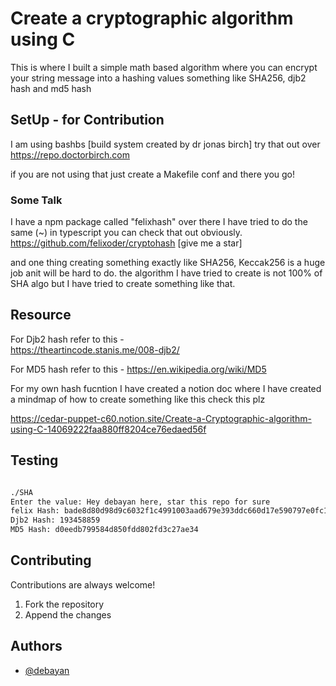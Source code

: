 
# Create a cryptographic algorithm using C 

This is where I built a simple math based algorithm where you can encrypt your string message into a hashing values something like SHA256, djb2 hash and md5 hash 


## SetUp - for Contribution

I am using bashbs [build system created by dr jonas birch] try that out over
https://repo.doctorbirch.com

if you are not using that just create a Makefile conf and there you go!



### Some Talk

I have a npm package called "felixhash" over there I have tried to do the same (~) in typescript you can check that out obviously.
https://github.com/felixoder/cryptohash [give me a star]

and one thing creating something exactly like SHA256, Keccak256 is a huge job anit will be hard to do. the algorithm I have tried to create is not 100% of SHA algo but I have tried to create something like that.

## Resource 

For Djb2 hash refer to this -  
https://theartincode.stanis.me/008-djb2/

For MD5 hash refer to this - 
https://en.wikipedia.org/wiki/MD5

For my own hash fucntion I have created a notion doc where I have created a mindmap of how to create something like this 
check this plz

https://cedar-puppet-c60.notion.site/Create-a-Cryptographic-algorithm-using-C-14069222faa880ff8204ce76edaed56f

## Testing

```bash

./SHA
Enter the value: Hey debayan here, star this repo for sure
felix Hash: bade8d80d98d9c6032f1c4991003aad679e393ddc660d17e590797e0fc1532ac
Djb2 Hash: 193458859
MD5 Hash: d0eedb799584d850fdd802fd3c27ae34

```

## Contributing


Contributions are always welcome!

1. Fork the repository
2. Append the changes

## Authors

- [@debayan](https://www.github.com/felixoder)


